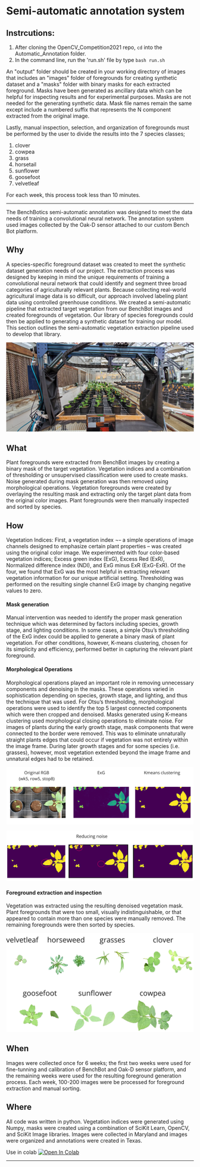 # Semi-automatic annotation system

## Instrcutions:

1. After cloning the OpenCV_Competition2021 repo, `cd` into the Automatic_Annotation folder. 
2. In the command line, run the 'run.sh' file by type `bash run.sh`

An "output" folder should be created in your working directory of images that includes an "images" folder of foregrounds for creating synthetic dataset and a "masks" folder with binary masks for each extracted foreground. Masks have been generated as ancillary data which can be helpful for inspecting results and for experimental purposes. Masks are not needed for the generating synthetic data. Mask file names remain the same except include a numbered suffix that represents the N component extracted from the original image.

Lastly, manual inspection, selection, and organization of foregrounds must be performed by the user to divide the results into the 7 species classes; 
1. clover
2. cowpea
3. grass
4. horsetail
5. sunflower
6. goosefoot
7. velvetleaf

For each week, this process took less than 10 minutes.

---

The BenchBotics semi-automatic annotation was designed to meet the data needs of training a convolutional neural network. The annotation system used images collected by the Oak-D sensor attached to our custom Bench Bot platform. 

## Why
A species-specific foreground dataset was created to meet the synthetic dataset generation needs of our project. The extraction process was designed by keeping in mind the unique requirements of training a convolutional neural network that could identify and segment three broad categories of agriculturally relevant plants. Because collecting real-world agricultural image data is so difficult, our approach involved labeling plant data using controlled greenhouse conditions. We created a semi-automatic pipeline that extracted target vegetation from our BenchBot images and created foregrounds of vegetation. Our library of species foregrounds could then be applied to generating a synthetic dataset for training our model. This section outlines the semi-automatic vegetation extraction pipeline used to develop that library.

![alt text](assets/benchbot.jpg?=raw)

## What
Plant foregrounds were extracted from BenchBot images by creating a binary mask of the target vegetation. Vegetation indices and a combination of thresholding or unsupervised classification were used to create masks. Noise generated during mask generation was then removed using morphological operations. Vegetation foregrounds were created by overlaying the resulting mask and extracting only the target plant data from the original color images. Plant foregrounds were then manually inspected and sorted by species. 

## How
Vegetation Indices: First, a vegetation index ¬– a simple operations of image channels designed to emphasize certain plant properties – was created using the original color image. We experimented with four color-based vegetation indices; Excess green index (ExG), Excess Red (ExR), Normalized difference index (NDI), and ExG minus ExR (ExG-ExR). Of the four, we found that ExG was the most helpful in extracting relevant vegetation information for our unique artificial setting. Thresholding was performed on the resulting single channel ExG image by changing negative values to zero.

#### Mask generation
Manual intervention was needed to identify the proper mask generation technique which was determined by factors including species, growth stage, and lighting conditions. In some cases, a simple Otsu’s thresholding of the ExG index could be applied to generate a binary mask of plant vegetation. For other conditions, however, K-means clustering, chosen for its simplicity and efficiency, performed better in capturing the relevant plant foreground. 

#### Morphological Operations
Morphological operations played an important role in removing unnecessary components and denoising in the masks. These operations varied in sophistication depending on species, growth stage, and lighting, and thus the technique that was used.  For Otsu’s thresholding, morphological operations were used to identify the top 5 largest connected components which were then cropped and denoised. Masks generated using K-means clustering used morphological closing operations to eliminate noise. For images of plants during the early growth stage, mask components that were connected to the border were removed. This was to eliminate unnaturally straight plants edges that could occur if vegetation was not entirely within the image frame. During later growth stages and for some species (i.e. grasses), however, most vegetation extended beyond the image frame and unnatural edges had to be retained. 

![alt text](assets/opencv_2021.jpg?=raw)

![alt text](assets/opencv_2021_reducing_nosie.jpg?=raw)

#### Foreground extraction and inspection
Vegetation was extracted using the resulting denoised vegetation mask. Plant foregrounds that were too small, visually indistinguishable, or that appeared to contain more than one species were manually removed. The remaining foregrounds were then sorted by species.

![alt text](assets/opencv_2021_foregrounds.jpg?=raw)


## When
Images were collected once for 6 weeks; the first two weeks were used for fine-tunning and calibration of BenchBot and Oak-D sensor platform, and the remaining weeks were used for the resulting foreground generation process. Each week, 100-200 images were be processed for foreground extraction and manual sorting.

## Where
All code was written in python. Vegetation indices were generated using Numpy, masks were created using a combination of SciKit Learn, OpenCV, and SciKit Image libraries. Images were collected in Maryland and images were organized and annotations were created in Texas.

Use in colab [![Open In Colab](https://colab.research.google.com/assets/colab-badge.svg)](https://colab.research.google.com/github/precision-sustainable-ag/OpenCV_Competition2021/blob/master/Automatic_Annotation/automatic_annotate.ipynb)

---
